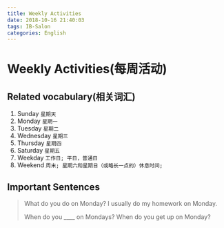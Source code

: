 ```yaml
---
title: Weekly Activities
date: 2018-10-16 21:40:03
tags: IB-Salon
categories: English
---
```


# Weekly Activities(每周活动)


## Related vocabulary(相关词汇)

1. Sunday `星期天`
2. Monday `星期一`
3. Tuesday `星期二`
4. Wednesday `星期三`
5. Thursday `星期四`
6. Saturday `星期五`
7. Weekday `工作日; 平日，普通日`
8. Weekend `周末; 星期六和星期日（或略长一点的）休息时间;`

## Important Sentences

> What do you do on Monday? I usually do my homework on Monday.
> 
> When do you ____ on Mondays? When do you get up on Monday?